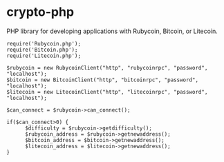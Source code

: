 crypto-php
==========

PHP library for developing applications with Rubycoin, Bitcoin, or Litecoin.

```
require('Rubycoin.php');
require('Bitcoin.php');
require('Litecoin.php');

$rubycoin = new RubycoinClient("http", "rubycoinrpc", "password", "localhost");
$bitcoin = new BitcoinClient("http", "bitcoinrpc", "password", "localhost");
$litecoin = new LitecoinClient("http", "litecoinrpc", "password", "localhost");

$can_connect = $rubycoin->can_connect();

if($can_connect>0) {
      $difficulty = $rubycoin->getdifficulty();
      $rubycoin_address = $rubycoin->getnewaddress();
      $bitcoin_address = $bitcoin->getnewaddress();
      $litecoin_address = $litecoin->getnewaddress();
}
```
